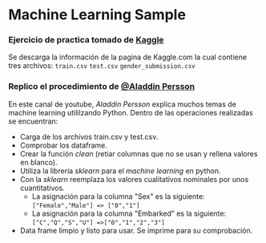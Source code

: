 # Machine Learning Sample

### Ejercicio de practica tomado de [Kaggle](https://www.kaggle.com)

Se descarga la información de la pagina de Kaggle.com la cual contiene tres archivos:
`train.csv`
`test.csv`
`gender_submission.csv`

### Replico el procedimiento de [@Aladdin Persson](https://www.youtube.com/watch?v=pUSi5xexT4Q&t=925s)

En este canal de youtube, *Aladdin Persson* explica muchos temas de machine learning utililzando Python.
Dentro de las operaciones realizadas se encuentran:
- Carga de los archivos train.csv y test.csv.
- Comprobar los dataframe.
- Crear la función *clean* (retiar columnas que no se usan y rellena valores en blanco).
- Utiliza la librería *sklearn* para el *machine learning* en python.
- Con la *sklearn* reemplaza los valores cualitativos nominales por unos cuantitativos.
	- La asignación para la columna "Sex" es la siguiente: `["Female","Male"] => ["0","1"]`
	- La asignación para la columna "Embarked" es la siguiente: `["C","Q","S","U"] =>["0","1","2","3"]`
- Data frame limpio y listo para usar. Se imprime para su comprobación.
